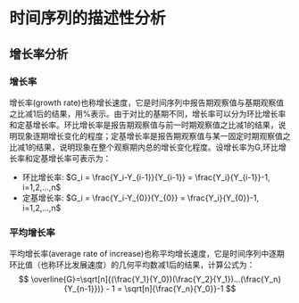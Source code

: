 # 时间序列的描述性分析

## 增长率分析

### 增长率
增长率(growth rate)也称增长速度，它是时间序列中报告期观察值与基期观察值之比减1后的结果，用%表示。由于对比的基期不同，增长率可以分为环比增长率和定基增长率。环比增长率是报告期观察值与前一时期观察值之比减1的结果，说明现象逐期增长变化的程度；定基增长率是报告期观察值与某一固定时期观察值之比减1的结果，说明现象在整个观察期内总的增长变化程度。设增长率为G,环比增长率和定基增长率可表示为：

- 环比增长率: $G_i = \frac{Y_i-Y_{i-1}}{Y_{i-1}} = \frac{Y_i}{Y_{i-1}}-1, i=1,2,...,n$
- 定基增长率: $G_i = \frac{Y_i-Y_{0}}{Y_{0}} = \frac{Y_i}{Y_{0}}-1, i=1,2,...,n$

### 平均增长率
平均增长率(average rate of increase)也称平均增长速度，它是时间序列中逐期环比值（也称环比发展速度）的几何平均数减1后的结果，计算公式为：
$$
\overline{G}=\sqrt[n]{(\frac{Y_1}{Y_0})(\frac{Y_2}{Y_1})...(\frac{Y_n}{Y_{n-1}})} - 1 = \sqrt[n]{\frac{Y_n}{Y_0}}-1
$$


























